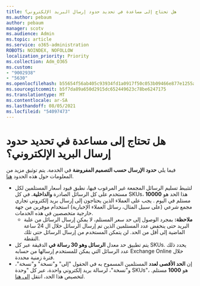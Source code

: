 ```yaml
---
title: هل تحتاج إلى مساعدة في تحديد حدود إرسال البريد الإلكتروني؟
ms.author: pebaum
author: pebaum
manager: scotv
ms.audience: Admin
ms.topic: article
ms.service: o365-administration
ROBOTS: NOINDEX, NOFOLLOW
localization_priority: Priority
ms.collection: Adm_O365
ms.custom:
- "9002938"
- "5630"
ms.openlocfilehash: b55654f56ab405c93934fd1a0917f50c053b09466e877e1255adbd28db83d93f
ms.sourcegitcommit: b5f7da89a650d2915dc652449623c78be6247175
ms.translationtype: MT
ms.contentlocale: ar-SA
ms.lasthandoff: 08/05/2021
ms.locfileid: "54097473"
---
```

# <a name="need-help-with-email-sending-limits"></a>هل تحتاج إلى مساعدة في تحديد حدود إرسال البريد الإلكتروني؟

فيما يلي **حدود الإرسال حسب التصميم المفروضة** في الخدمة. يتم توثيق مزيد من المعلومات حول هذه الحدود [هنا](https://docs.microsoft.com/office365/servicedescriptions/exchange-online-service-description/exchange-online-limits#receiving-and-sending-limits).

- لتثبيط تسليم الرسائل المجمعة غير المرغوب فيها، نطبق قيود أسعار المستلمين لكل مستخدم على كل الرسائل الصادرة **والداخلية.** في كل SKUs، هذا الحد هو **10000** مستلم في اليوم .  يجب على العملاء الذين يحتاجون إلى إرسال بريد إلكتروني تجاري مجمع شرعي (على سبيل المثال، رسائل العملاء الإخبارية) استخدام موفرين من جهة خارجية متخصصين في هذه الخدمات.
    - **ملاحظة:** بمجرد الوصول إلى حد سعر المستلم، لا يمكن إرسال الرسائل من علبة البريد حتى ينخفض عدد المستلمين الذين تم إرسال الرسائل خلال ال 24 ساعة الماضية إلى أقل من الحد. لن يتمكن المستخدم من إرسال الرسائل حتى تلك النقطة.
- يتم تطبيق حد معدل **الرسائل وهو 30 رسالة في** الدقيقة عبر كل SKUs. يحدد ذلك عدد الرسائل التي يمكن للمستخدم إرسالها من حسابه Exchange Online خلال فترة زمنية محددة.
- إن **الحد الأقصى لعدد** المستلمين المسموح به في الحقول "إلى" و"نسخة" و"نسخة"، و"نسخة"، لرسالة بريد إلكتروني واحدة، عبر كل "وحدة SKUs"، هو **1000** مستلم. لتخصيص هذا الحد، انتقل [إلى هنا](https://techcommunity.microsoft.com/t5/exchange-team-blog/customizable-recipient-limits-in-office-365/ba-p/1183228).
